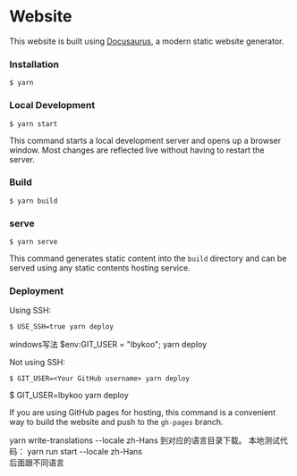 # Website

This website is built using [Docusaurus](https://docusaurus.io/), a modern static website generator.

### Installation

```
$ yarn
```

### Local Development

```
$ yarn start
```

This command starts a local development server and opens up a browser window. Most changes are reflected live without having to restart the server.

### Build

```
$ yarn build
```
### serve

```
$ yarn serve
```
This command generates static content into the `build` directory and can be served using any static contents hosting service.

### Deployment

Using SSH:

```
$ USE_SSH=true yarn deploy
```
windows写法 
$env:GIT_USER = "lbykoo"; yarn deploy

Not using SSH:

```
$ GIT_USER=<Your GitHub username> yarn deploy
```
$ GIT_USER=lbykoo yarn deploy

If you are using GitHub pages for hosting, this command is a convenient way to build the website and push to the `gh-pages` branch.


yarn write-translations --locale zh-Hans
到对应的语言目录下载。
本地测试代码：
yarn run start --locale zh-Hans  
后面跟不同语言
